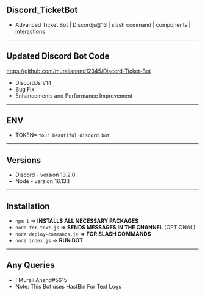 ## Discord_TicketBot
- Advanced Ticket Bot | Discordjs@13 | slash command | components | interactions

---------------------------------------------

## Updated Discord Bot Code

https://github.com/muralianand12345/Discord-Ticket-Bot

- DiscordJs V14
- Bug Fix
- Enhancements and Performance Improvement 

---------------------------------------------

## ENV
- TOKEN= `Your beautiful discord bot`

---------------------------------------------

## Versions 

- Discord - version 13.2.0
- Node - version 16.13.1

---------------------------------------------

## Installation 
    
-   `npm i` => **INSTALLS ALL NECESSARY PACKAGES**
-   `node for-text.js` => **SENDS MESSAGES IN THE CHANNEL** (OPTIONAL)
-   `node deploy-commands.js` =>  **FOR SLASH COMMANDS** 
-   `node index.js` => **RUN BOT**

---------------------------------------------

## Any Queries 

- ! Murali Anand#5615
- Note: This Bot uses HastBin For Text Logs
